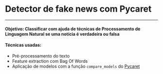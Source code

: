 # Detector de fake news com Pycaret

----

#### **Objetivo:** Classificar com ajuda de técnicas de Processamento de Linguagem Natural se uma notícia é verdadeira ou falsa
#### Técnicas usadas:
- Pré-processamento do texto
- Feature extraction com Bag Of Words
- Aplicação de modelos com a função `compare_models` do [Pycaret](https://github.com/pycaret/pycaret)


